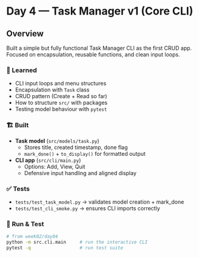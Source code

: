 # Day 4 — Task Manager v1 (Core CLI)

## Overview
Built a simple but fully functional Task Manager CLI as the first CRUD app.
Focused on encapsulation, reusable functions, and clean input loops.

### 🧠 Learned
- CLI input loops and menu structures
- Encapsulation with `Task` class
- CRUD pattern (Create + Read so far)
- How to structure `src/` with packages
- Testing model behaviour with `pytest`

### 🏗️ Built
- **Task model** (`src/models/task.py`)
  - Stores title, created timestamp, done flag
  - `mark_done()` + `to_display()` for formatted output
- **CLI app** (`src/cli/main.py`)
  - Options: Add, View, Quit
  - Defensive input handling and aligned display

### ✅ Tests
- `tests/test_task_model.py` → validates model creation + mark_done
- `tests/test_cli_smoke.py` → ensures CLI imports correctly

### 🚀 Run & Test
```bash
# from week02/day04
python -m src.cli.main     # run the interactive CLI
pytest -q                  # run test suite
